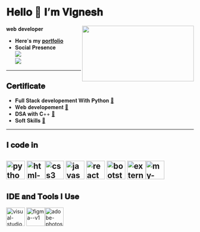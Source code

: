 # 𝐇𝐞𝐥𝐥𝐨 👋 𝐈’𝐦 𝐕𝐢𝐠𝐧𝐞𝐬𝐡
 𝐰𝐞𝐛 𝐝𝐞𝐯𝐞𝐥𝐨𝐩𝐞𝐫
 <img align="right" width="300" height='150' src="https://i.pinimg.com/originals/47/f0/34/47f0342cec72b800463bf003eac1257e.gif">
- 𝐇𝐞𝐫𝐞'𝐬 𝐦𝐲 [𝐩𝐨𝐫𝐭𝐟𝐨𝐥𝐢𝐨](http://vc-portfolio-228.netlify.app)   
- 𝐒𝐨𝐜𝐢𝐚𝐥 𝐏𝐫𝐞𝐬𝐞𝐧𝐜𝐞
<br/>[<img src="https://img.shields.io/badge/LinkedIn-0077B5?style=for-the-badge&logo=LinkedIn&logoColor=white" />](https://www.linkedin.com/in/vignesh-p08)
<br/>[<img src="https://img.shields.io/badge/Gmail-D14836?style=for-the-badge&logo=gmail&logoColor=white" />](http://vigneshpalani249@gmail.com)
---
## 𝐂𝐞𝐫𝐭𝐢𝐟𝐢𝐜𝐚𝐭𝐞
- 𝐅𝐮𝐥𝐥 𝐒𝐭𝐚𝐜𝐤 𝐝𝐞𝐯𝐞𝐥𝐨𝐩𝐞𝐦𝐞𝐧𝐭 𝐖𝐢𝐭𝐡 𝐏𝐲𝐭𝐡𝐨𝐧 [🔗]()
- 𝐖𝐞𝐛 𝐝𝐞𝐯𝐞𝐥𝐨𝐩𝐞𝐦𝐞𝐧𝐭 [🔗](https://vignesh2git.github.io/vignesh2git/VIGNESH.P_Resume(1).pdf)
- 𝐃𝐒𝐀 𝐰𝐢𝐭𝐡 𝐂++ [🔗]()
- 𝐒𝐨𝐟𝐭 𝐒𝐤𝐢𝐥𝐥𝐬 [🔗]()
---
 ## 𝐈 𝐜𝐨𝐝𝐞 𝐢𝐧
 <img width="50" height="50" src="https://img.icons8.com/color/48/python--v1.png" alt="python--v1"/> <img width="50" height="50" src="https://img.icons8.com/color/48/html-5--v1.png" alt="html-5--v1"/><img width="50" height="50" src="https://img.icons8.com/fluency/48/css3.png" alt="css3"/> <img width="50" height="50" src="https://img.icons8.com/fluency/48/javascript.png" alt="javascript"/> <img width="50" height="50" src="https://img.icons8.com/plasticine/100/react.png" alt="react"/> <img width="50" height="50" src="https://img.icons8.com/color/48/bootstrap--v2.png" alt="bootstrap--v2"/>
 <img width="50" height="50" src="https://img.icons8.com/external-tal-revivo-green-tal-revivo/36/external-django-a-high-level-python-web-framework-that-encourages-rapid-development-logo-green-tal-revivo.png" alt="external-django-a-high-level-python-web-framework-that-encourages-rapid-development-logo-green-tal-revivo"/><img width="50" height="50" src="https://img.icons8.com/color/48/my-sql.png" alt="my-sql"/>
 ---
 ## 𝐈𝐃𝐄 𝐚𝐧𝐝 𝐓𝐨𝐨𝐥𝐬 𝐈 𝐔𝐬𝐞
 <img width="50" height="50" src="https://img.icons8.com/color/48/visual-studio-code-2019.png" alt="visual-studio-code-2019"/> <img width="50" height="50" src="https://img.icons8.com/color/48/figma--v1.png" alt="figma--v1"/><img width="50" height="50" src="https://img.icons8.com/color/48/adobe-photoshop--v1.png" alt="adobe-photoshop--v1"/>
 
